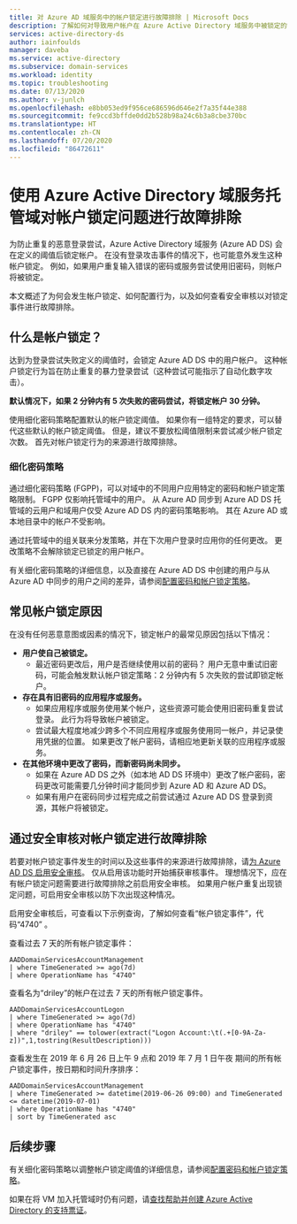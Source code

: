```yaml
---
title: 对 Azure AD 域服务中的帐户锁定进行故障排除 | Microsoft Docs
description: 了解如何对导致用户帐户在 Azure Active Directory 域服务中被锁定的常见问题进行故障排除。
services: active-directory-ds
author: iainfoulds
manager: daveba
ms.service: active-directory
ms.subservice: domain-services
ms.workload: identity
ms.topic: troubleshooting
ms.date: 07/13/2020
ms.author: v-junlch
ms.openlocfilehash: e8bb053ed9f956ce686596d646e2f7a35f44e388
ms.sourcegitcommit: fe9ccd3bffde0dd2b528b98a24c6b3a8cbe370bc
ms.translationtype: HT
ms.contentlocale: zh-CN
ms.lasthandoff: 07/20/2020
ms.locfileid: "86472611"
---
```

# <a name="troubleshoot-account-lockout-problems-with-an-azure-active-directory-domain-services-managed-domain"></a>使用 Azure Active Directory 域服务托管域对帐户锁定问题进行故障排除

为防止重复的恶意登录尝试，Azure Active Directory 域服务 (Azure AD DS) 会在定义的阈值后锁定帐户。 在没有登录攻击事件的情况下，也可能意外发生这种帐户锁定。 例如，如果用户重复输入错误的密码或服务尝试使用旧密码，则帐户将被锁定。

本文概述了为何会发生帐户锁定、如何配置行为，以及如何查看安全审核以对锁定事件进行故障排除。

## <a name="what-is-an-account-lockout"></a>什么是帐户锁定？

达到为登录尝试失败定义的阈值时，会锁定 Azure AD DS 中的用户帐户。 这种帐户锁定行为旨在防止重复的暴力登录尝试（这种尝试可能指示了自动化数字攻击）。

**默认情况下，如果 2 分钟内有 5 次失败的密码尝试，将锁定帐户 30 分钟。**

使用细化密码策略配置默认的帐户锁定阈值。 如果你有一组特定的要求，可以替代这些默认的帐户锁定阈值。 但是，建议不要放松阈值限制来尝试减少帐户锁定次数。 首先对帐户锁定行为的来源进行故障排除。

### <a name="fine-grained-password-policy"></a>细化密码策略

通过细化密码策略 (FGPP)，可以对域中的不同用户应用特定的密码和帐户锁定策略限制。 FGPP 仅影响托管域中的用户。 从 Azure AD 同步到 Azure AD DS 托管域的云用户和域用户仅受 Azure AD DS 内的密码策略影响。 其在 Azure AD 或本地目录中的帐户不受影响。

通过托管域中的组关联来分发策略，并在下次用户登录时应用你的任何更改。 更改策略不会解除锁定已锁定的用户帐户。

有关细化密码策略的详细信息，以及直接在 Azure AD DS 中创建的用户与从 Azure AD 中同步的用户之间的差异，请参阅[配置密码和帐户锁定策略][configure-fgpp]。

## <a name="common-account-lockout-reasons"></a>常见帐户锁定原因

在没有任何恶意意图或因素的情况下，锁定帐户的最常见原因包括以下情况：

* **用户使自己被锁定。**
    * 最近密码更改后，用户是否继续使用以前的密码？ 用户无意中重试旧密码，可能会触发默认帐户锁定策略：2 分钟内有 5 次失败的尝试即锁定帐户。
* **存在具有旧密码的应用程序或服务。**
    * 如果应用程序或服务使用某个帐户，这些资源可能会使用旧密码重复尝试登录。 此行为将导致帐户被锁定。
    * 尝试最大程度地减少跨多个不同应用程序或服务使用同一帐户，并记录使用凭据的位置。 如果更改了帐户密码，请相应地更新关联的应用程序或服务。
* **在其他环境中更改了密码，而新密码尚未同步。**
    * 如果在 Azure AD DS 之外（如本地 AD DS 环境中）更改了帐户密码，密码更改可能需要几分钟时间才能同步到 Azure AD 和 Azure AD DS。
    * 如果有用户在密码同步过程完成之前尝试通过 Azure AD DS 登录到资源，其帐户将被锁定。

## <a name="troubleshoot-account-lockouts-with-security-audits"></a>通过安全审核对帐户锁定进行故障排除

若要对帐户锁定事件发生的时间以及这些事件的来源进行故障排除，请[为 Azure AD DS 启用安全审核][security-audit-events]。 仅从启用该功能时开始捕获审核事件。 理想情况下，应在有帐户锁定问题需要进行故障排除之前启用安全审核。 如果用户帐户重复出现锁定问题，可启用安全审核以防下次出现这种情况。

启用安全审核后，可查看以下示例查询，了解如何查看“帐户锁定事件”，代码“4740” 。

查看过去 7 天的所有帐户锁定事件：

```Kusto
AADDomainServicesAccountManagement
| where TimeGenerated >= ago(7d)
| where OperationName has "4740"
```

查看名为“driley”的帐户在过去 7 天的所有帐户锁定事件。

```Kusto
AADDomainServicesAccountLogon
| where TimeGenerated >= ago(7d)
| where OperationName has "4740"
| where "driley" == tolower(extract("Logon Account:\t(.+[0-9A-Za-z])",1,tostring(ResultDescription)))
```

查看发生在 2019 年 6 月 26 日上午 9 点和 2019 年 7 月 1 日午夜 期间的所有帐户锁定事件，按日期和时间升序排序：

```Kusto
AADDomainServicesAccountManagement
| where TimeGenerated >= datetime(2019-06-26 09:00) and TimeGenerated <= datetime(2019-07-01)
| where OperationName has "4740"
| sort by TimeGenerated asc
```

## <a name="next-steps"></a>后续步骤

有关细化密码策略以调整帐户锁定阈值的详细信息，请参阅[配置密码和帐户锁定策略][configure-fgpp]。

如果在将 VM 加入托管域时仍有问题，请[查找帮助并创建 Azure Active Directory 的支持票证][azure-ad-support]。

<!-- INTERNAL LINKS -->
[configure-fgpp]: password-policy.md
[security-audit-events]: security-audit-events.md
[azure-ad-support]: https://support.azure.cn/en-us/support/support-azure/


